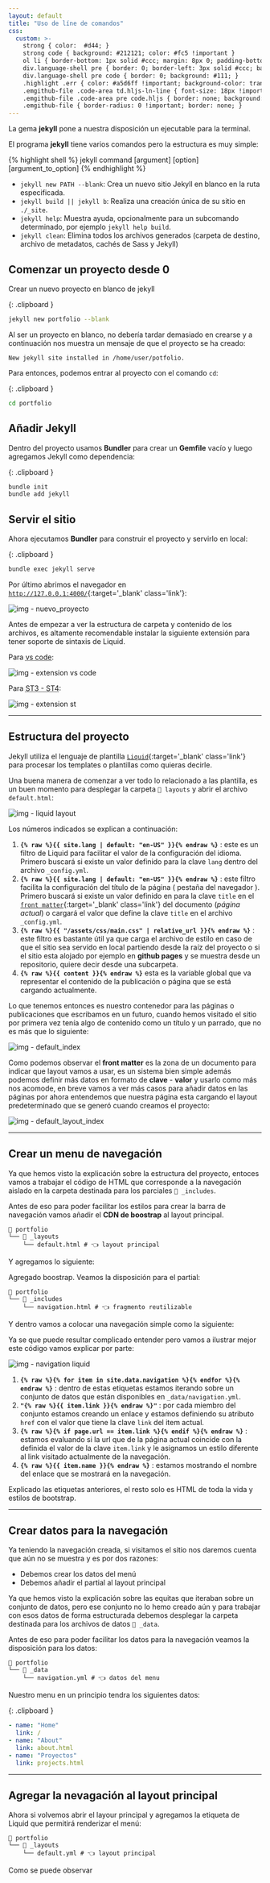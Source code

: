 ```yaml
---
layout: default
title: "Uso de líne de comandos"
css:
  custom: >-
    strong { color:  #d44; }
    strong code { background: #212121; color: #fc5 !important }
    ol li { border-bottom: 1px solid #ccc; margin: 8px 0; padding-bottom: 8px }
    div.language-shell pre { border: 0; border-left: 3px solid #ccc; background: #111; box-shadow: none }
    div.language-shell pre code { border: 0; background: #111; }
    .highlight .err { color: #a5d6ff !important; background-color: transparent !important; }
    .emgithub-file .code-area td.hljs-ln-line { font-size: 18px !important }
    .emgithub-file .code-area pre code.hljs { border: none; background: #191919; border-radius: 0; }
    .emgithub-file { border-radius: 0 !important; border: none; }
---
```


La gema **jekyll** pone a nuestra disposición un ejecutable para la terminal.

El programa **jekyll** tiene varios comandos pero la estructura es muy simple:

{% highlight shell %}
jekyll command [argument] [option] [argument_to_option]
{% endhighlight %}

- `jekyll new PATH --blank`: Crea un nuevo sitio Jekyll en blanco en la ruta especificada.
- `jekyll build || jekyll b`: Realiza una creación única de su sitio en `./_site`.
- `jekyll help`: Muestra ayuda, opcionalmente para un subcomando determinado, por ejemplo `jekyll help build`.
- `jekyll clean`: Elimina todos los archivos generados (carpeta de destino, archivo de metadatos, cachés de Sass y Jekyll)


## Comenzar un proyecto desde 0

Crear un nuevo proyecto en blanco de jekyll

{: .clipboard }
```bash
jekyll new portfolio --blank
```

Al ser un proyecto en blanco, no debería tardar demasiado en crearse y a continuación nos muestra un mensaje de que el proyecto se ha creado:

```text
New jekyll site installed in /home/user/potfolio.
```

Para entonces, podemos entrar al proyecto con el comando `cd`:

{: .clipboard }
```bash
cd portfolio
```

## Añadir Jekyll

Dentro del proyecto usamos **Bundler** para crear un **Gemfile** vacío y luego agregamos Jekyll como dependencia:

{: .clipboard }
```bash
bundle init
bundle add jekyll
```

## Servir el sitio

Ahora ejecutamos **Bundler** para construir el proyecto y servirlo en local:

{: .clipboard }
```bash
bundle exec jekyll serve
```

Por último abrimos el navegador en [`http://127.0.0.1:4000/`](http://127.0.0.1:4000/){:target='_blank' class='link'}:

![img - nuevo_proyecto](assets/nuevo_proyecto.png)


Antes de empezar a ver la estructura de carpeta y contenido de los archivos, es altamente recomendable instalar la siguiente extensión para tener soporte de sintaxis de Liquid. 

Para <abbr title="visual studio code">vs code</abbr>:

![img - extension vs code](assets/extension_sintaxis_vscode.png)

Para <abbr title="Sublime Text">ST3 - ST4</abbr>:

![img - extension st](assets/extension_sintaxis_sublimetext.png)

---

## Estructura del proyecto

Jekyll utiliza el lenguaje de plantilla [`Liquid`](https://shopify.github.io/liquid/){:target='_blank' class='link'} para procesar los templates o plantillas como quieras decirle.

Una buena manera de comenzar a ver todo lo relacionado a las plantilla, es un buen momento para desplegar la carpeta `📁 layouts` y abrir el archivo `default.html`:

![img - liquid layout](assets/explicacion_liquid.png)

Los números indicados se explican a continuación:

1. **`{% raw %}{{ site.lang | default: "en-US" }}{% endraw %}`** : este es un filtro de Liquid para facilitar el valor de la configuración del idioma. Primero buscará si existe un valor definido para la clave `lang` dentro del archivo `_config.yml`.
2. **`{% raw %}{{ site.lang | default: "en-US" }}{% endraw %}`** : este filtro facilita la configuración del título de la página ( pestaña del navegador ). Primero buscará si existe un valor definido en para la clave `title` en el [`front matter`](https://jekyllrb.com/docs/front-matter/){:target='_blank' class='link'} del documento (*página actual*) o cargará el valor que define la clave `title` en el archivo `_config.yml`.
3. **`{% raw %}{{ "/assets/css/main.css" | relative_url }}{% endraw %}`** : este filtro es bastante útil ya que carga el archivo de estilo en caso de que el sitio sea servido en local partiendo desde la raíz del proyecto o si el sitio esta alojado por ejemplo en **github pages** y se muestra desde un repositorio, quiere decir desde una subcarpeta.
4. **`{% raw %}{{ content }}{% endraw %}`** esta es la variable global que va representar el contenido de la publicación o página que se está cargando actualmente.

Lo que tenemos entonces es nuestro contenedor para las páginas o publicaciones que escribamos en un futuro, cuando hemos visitado el sitio por primera vez tenía algo de contenido como un título y un parrado, que no es más que lo siguiente:

![img - default_index](assets/index_root.png)

Como podemos observar el **front matter** es la zona de un documento para indicar que layout vamos a usar, es un sistema bien simple además podemos definir más datos en formato de **clave** - **valor** y usarlo como más nos acomode, en breve vamos a ver más casos para añadir datos en las páginas por ahora entendemos que nuestra página esta cargando el layout predeterminado que se generó cuando creamos el proyecto:

![img - default_layout_index](assets/front_matter_index.png)



---

## Crear un menu de navegación

Ya que hemos visto la explicación sobre la estructura del proyecto, entoces vamos a trabajar el código de HTML que corresponde a la navegación aislado en la carpeta destinada para los parciales `📁 _includes`.

Antes de eso para poder facilitar los estilos para crear la barra de navegación vamos añadir el **CDN de boostrap** al layout principal.

```shell
📂 portfolio
└── 📂 _layouts
    └── default.html # 👈 layout principal
```

Y agregamos lo siguiente:

<script src="https://emgithub.com/embed-v2.js?target=https%3A%2F%2Fgithub.com%2FEniDev911%2Fassets%2Fblob%2Fmain%2Fjekyll%2F_layouts%2Fdefault.html&style=vs2015&type=code&showBorder=on&showCopy=on"></script>


Agregado boostrap. Veamos la disposición para el partial:

```shell
📂 portfolio
└── 📂 _includes
    └── navigation.html # 👈 fragmento reutilizable
```

Y dentro vamos a colocar una navegación simple como la siguiente:

<script src="https://emgithub.com/embed-v2.js?target=https%3A%2F%2Fgithub.com%2FEniDev911%2Fassets%2Fblob%2Fmain%2Fjekyll%2F_includes%2Fnavigation.html&style=vs2015&type=code&showCopy=on"></script>


Ya se que puede resultar complicado entender pero vamos a ilustrar mejor este código vamos explicar por parte:

![img - navigation liquid](assets/navigation_liquid.png)


1. **`{% raw %}{% for item in site.data.navigation %}{% endfor %}{% endraw %}`** : dentro de estas etiquetas estamos iterando sobre un conjunto de datos que están disponibles en `_data/navigation.yml`.
2. **`"{% raw %}{{ item.link }}{% endraw %}"`** : por cada miembro del conjunto estamos creando un enlace y estamos definiendo su atributo `href` con el valor que tiene la clave `link` del item actual.
3. **`{% raw %}{% if page.url == item.link %}{% endif %}{% endraw %}`** : estamos evaluando si la url que de la página actual coincide con la definida el valor de la clave `item.link` y le asignamos un estilo diferente al link visitado actualmente de la navegación.
4. **`{% raw %}{{ item.name }}{% endraw %}`** : estamos mostrando el nombre del enlace que se mostrará en la navegación.

Explicado las etiquetas anteriores, el resto solo es HTML de toda la vida y estilos de bootstrap.

---

## Crear datos para la navegación

Ya teniendo la navegación creada, si visitamos el sitio nos daremos cuenta que aún no se muestra y es por dos razones:

- Debemos crear los datos del menú
- Debemos añadir el partial al layout principal

Ya que hemos visto la explicación sobre las equitas que iteraban sobre un conjunto de datos, pero ese conjunto no lo hemo creado aún y para trabajar con esos datos de forma estructurada debemos desplegar la carpeta destinada para los archivos de datos `📁 _data`.


Antes de eso para poder facilitar los datos para la navegación veamos la disposición para los datos:

```shell
📂 portfolio
└── 📂 _data
    └── navigation.yml # 👈 datos del menu
```

Nuestro menu en un principio tendra los siguientes datos:

{: .clipboard }
```yml
- name: "Home"
  link: /
- name: "About"
  link: about.html
- name: "Proyectos"
  link: projects.html
```

---

## Agregar la nevagación al layout principal

Ahora si volvemos abrir el layour principal y agregamos la etiqueta de Liquid que permitirá renderizar el menú:

```shell
📂 portfolio
└── 📂 _layouts
    └── default.yml # 👈 layout principal
```

<script src="https://emgithub.com/embed-v2.js?target=https%3A%2F%2Fgithub.com%2FEniDev911%2Fassets%2Fblob%2Fmain%2Fjekyll%2F_layouts%2Fdefault1.html%23L12-L18&style=vs2015&type=code&showLineNumbers=on&showCopy=on"></script>

Como se puede observar

